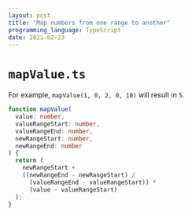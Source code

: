 ```yaml
---
layout: post
title: "Map numbers from one range to another"
programming_language: TypeScript
date: 2021-02-23
---
```


# `mapValue.ts`

For example, `mapValue(1, 0, 2, 0, 10)` will result in `5`.

```ts
function mapValue(
  value: number,
  valueRangeStart: number,
  valueRangeEnd: number,
  newRangeStart: number,
  newRangeEnd: number
) {
  return (
    newRangeStart +
    ((newRangeEnd - newRangeStart) /
      (valueRangeEnd - valueRangeStart)) *
      (value - valueRangeStart)
  );
}
```
